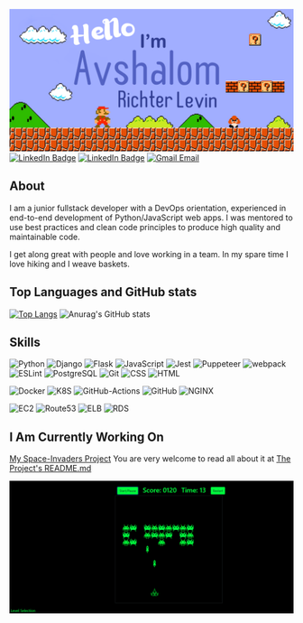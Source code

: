 [![Avshi's GitHub Banner](./assets/welcomebanner.png)]()
[![LinkedIn Badge](https://img.shields.io/badge/LinkedIn-Profile-informational?style=flat&logo=linkedin&logoColor=white&color=0D76A8)](https://www.linkedin.com/in/avshalom-richter-levin-a5791471) [![LinkedIn Badge](https://img.shields.io/badge/StackOverflow-Profile-informational?style=flat&logo=stackoverflow&logoColor=white&color=FF9900)](https://stackoverflow.com/users/story/16142591) [![Gmail Email](https://img.shields.io/badge/Gmail-Email-informational?style=flat&logo=gmail&logoColor=white&color=red)](mailto:avsha.earth@gmail.com)


## About

I am a junior fullstack developer with a DevOps orientation, experienced in end-to-end development of Python/JavaScript web apps.
I was mentored to use best practices and clean code principles to produce high quality and maintainable code.

I get along great with people and love working in a team.
In my spare time I love hiking and I weave baskets.

## Top Languages and GitHub stats

[![Top Langs](https://github-readme-stats.vercel.app/api/top-langs/?username=avshrlev&layout=compact&theme=dark)](https://github.com/avshrlev/github-readme-stats) ![Anurag's GitHub stats](https://github-readme-stats.vercel.app/api?username=avshrlev&theme=dark&hide=contribs,stars,issues,contribs)

## Skills

![Python](https://img.shields.io/badge/Code-Python-informational?style=flat&logo=python&logoColor=white&color=4AB197) ![Django](https://img.shields.io/badge/Code-Django-informational?style=flat&logo=django&logoColor=white&color=4AB197) ![Flask](https://img.shields.io/badge/Code-Flask-informational?style=flat&logo=flask&logoColor=white&color=4AB197) ![JavaScript](https://img.shields.io/badge/Code-JavaScript-informational?style=flat&logo=javascript&logoColor=white&color=4AB197) ![Jest](https://img.shields.io/badge/Code-Jest-informational?style=flat&logo=jest&logoColor=white&color=4AB197) ![Puppeteer](https://img.shields.io/badge/Code-Puppeteer-informational?style=flat&logo=puppeteer&logoColor=white&color=4AB197) ![webpack](https://img.shields.io/badge/Code-webpack-informational?style=flat&logo=webpack&logoColor=white&color=4AB197) ![ESLint](https://img.shields.io/badge/Code-ESLint-informational?style=flat&logo=eslint&logoColor=white&color=4AB197) ![PostgreSQL](https://img.shields.io/badge/Code-PostgreSQL-informational?style=flat&logo=postgresql&logoColor=white&color=4AB197) ![Git](https://img.shields.io/badge/Code-Git-informational?style=flat&logo=git&logoColor=white&color=4AB197) ![CSS](https://img.shields.io/badge/Code-CSS-informational?style=flat&logo=css3&logoColor=white&color=4AB197) ![HTML](https://img.shields.io/badge/Code-HTML-informational?style=flat&logo=html5&logoColor=white&color=4AB197)

![Docker](https://img.shields.io/badge/Tools-Docker-informational?style=flat&logo=docker&logoColor=white&color=4AB197) ![K8S](https://img.shields.io/badge/Tools-Kubernetes-informational?style=flat&logo=kubernetes&logoColor=white&color=4AB197) ![GitHub-Actions](https://img.shields.io/badge/Tools-Actions-informational?style=flat&logo=githubactions&logoColor=white&color=4AB197) ![GitHub](https://img.shields.io/badge/Tools-GitHub-informational?style=flat&logo=github&logoColor=white&color=4AB197) ![NGINX](https://img.shields.io/badge/Tools-NGINX-informational?style=flat&logo=nginx&logoColor=white&color=4AB197)

![EC2](https://img.shields.io/badge/AWS-EC2-informational?style=flat&logo=amazon&logoColor=white&color=4AB197) ![Route53](https://img.shields.io/badge/AWS-Route53-informational?style=flat&logo=amazon&logoColor=white&color=4AB197) ![ELB](https://img.shields.io/badge/AWS-ELB-informational?style=flat&logo=amazon&logoColor=white&color=4AB197) ![RDS](https://img.shields.io/badge/AWS-RDS-informational?style=flat&logo=amazon&logoColor=white&color=4AB197)

## I Am Currently Working On

[My Space-Invaders Project](https://space-invaders.avshi.net)
You are very welcome to read all about it at [The Project's README.md](https://github.com/AvshRLev/gamesproject#the-space-invaders-project-space_invader)

[![Avshi's GitHub Banner](./assets/space-invaders.png)](https://github.com/AvshRLev/gamesproject#the-space-invaders-project-space_invader)

<!--
**AvshRLev/avshrlev** is a ✨ _special_ ✨ repository because its `README.md` (this file) appears on your GitHub profile.

Here are some ideas to get you started:

- 🔭 I’m currently working on ...
- 🌱 I’m currently learning ...
- 👯 I’m looking to collaborate on ...
- 🤔 I’m looking for help with ...
- 💬 Ask me about ...
- 📫 How to reach me: ...
- 😄 Pronouns: ...
- ⚡ Fun fact: ...
-->
